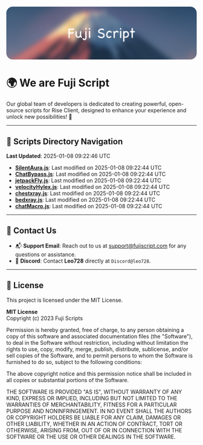 ![Banner](.github/b.webp)

# 🌍 **We are Fuji Script**

Our global team of developers is dedicated to creating powerful, open-source scripts for Rise Client, designed to enhance your experience and unlock new possibilities! 🌟

---
<!-- SCRIPTS_NAVIGATION_START -->
## 📂 **Scripts Directory Navigation**

**Last Updated**: 2025-01-08 09:22:46 UTC

- **[SilentAura.js](scripts/SilentAura.js)**: Last modified on 2025-01-08 09:22:44 UTC
- **[ChatBypass.js](scripts/ChatBypass.js)**: Last modified on 2025-01-08 09:22:44 UTC
- **[jetpackFly.js](scripts/jetpackFly.js)**: Last modified on 2025-01-08 09:22:44 UTC
- **[velocityHylex.js](scripts/velocityHylex.js)**: Last modified on 2025-01-08 09:22:44 UTC
- **[chestxray.js](scripts/chestxray.js)**: Last modified on 2025-01-08 09:22:44 UTC
- **[bedxray.js](scripts/bedxray.js)**: Last modified on 2025-01-08 09:22:44 UTC
- **[chatMacro.js](scripts/chatMacro.js)**: Last modified on 2025-01-08 09:22:44 UTC

<!-- SCRIPTS_NAVIGATION_END -->

---

## 💬 **Contact Us**  
- 📬 **Support Email**: Reach out to us at [support@fujiscript.com](mailto:support@fujiscript.com) for any questions or assistance.  
- 💬 **Discord**: Contact **Leo728** directly at `Discord@leo728`.

---

## 📜 **License**

This project is licensed under the MIT License.  

**MIT License**  
Copyright (c) 2023 Fuji Scripts  

Permission is hereby granted, free of charge, to any person obtaining a copy of this software and associated documentation files (the "Software"), to deal in the Software without restriction, including without limitation the rights to use, copy, modify, merge, publish, distribute, sublicense, and/or sell copies of the Software, and to permit persons to whom the Software is furnished to do so, subject to the following conditions:  

The above copyright notice and this permission notice shall be included in all copies or substantial portions of the Software.  

THE SOFTWARE IS PROVIDED "AS IS", WITHOUT WARRANTY OF ANY KIND, EXPRESS OR IMPLIED, INCLUDING BUT NOT LIMITED TO THE WARRANTIES OF MERCHANTABILITY, FITNESS FOR A PARTICULAR PURPOSE AND NONINFRINGEMENT. IN NO EVENT SHALL THE AUTHORS OR COPYRIGHT HOLDERS BE LIABLE FOR ANY CLAIM, DAMAGES OR OTHER LIABILITY, WHETHER IN AN ACTION OF CONTRACT, TORT OR OTHERWISE, ARISING FROM, OUT OF OR IN CONNECTION WITH THE SOFTWARE OR THE USE OR OTHER DEALINGS IN THE SOFTWARE.  
